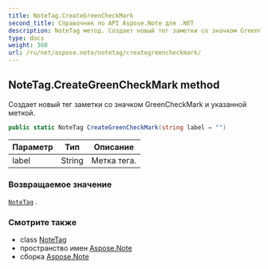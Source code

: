 ```yaml
---
title: NoteTag.CreateGreenCheckMark
second_title: Справочник по API Aspose.Note для .NET
description: NoteTag метод. Создает новый тег заметки со значком GreenCheckMark и указанной меткой.
type: docs
weight: 360
url: /ru/net/aspose.note/notetag/creategreencheckmark/
---
```

## NoteTag.CreateGreenCheckMark method

Создает новый тег заметки со значком GreenCheckMark и указанной меткой.

```csharp
public static NoteTag CreateGreenCheckMark(string label = "")
```

| Параметр | Тип | Описание |
| --- | --- | --- |
| label | String | Метка тега. |

### Возвращаемое значение

[`NoteTag`](../) .

### Смотрите также

* class [NoteTag](../)
* пространство имен [Aspose.Note](../../notetag/)
* сборка [Aspose.Note](../../../)


